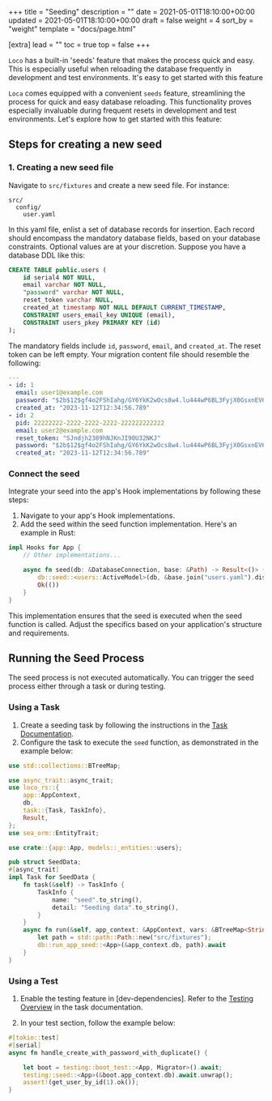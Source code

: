 +++
title = "Seeding"
description = ""
date = 2021-05-01T18:10:00+00:00
updated = 2021-05-01T18:10:00+00:00
draft = false
weight = 4
sort_by = "weight"
template = "docs/page.html"

[extra]
lead = ""
toc = true
top = false
+++

`Loco` has a built-in 'seeds' feature that makes the process quick and easy. This is especially useful when reloading the database frequently in development and test environments. It's easy to get started with this feature

`Loca` comes equipped with a convenient `seeds` feature, streamlining the process for quick and easy database reloading. This functionality proves especially invaluable during frequent resets in development and test environments. Let's explore how to get started with this feature:

## Steps for creating a new seed

### 1. Creating a new seed file

Navigate to `src/fixtures` and create a new seed file. For instance:

```
src/
  config/
    user.yaml
```

In this yaml file, enlist a set of database records for insertion. Each record should encompass the mandatory database fields, based on your database constraints. Optional values are at your discretion. Suppose you have a database DDL like this:

```sql
CREATE TABLE public.users (
	id serial4 NOT NULL,
	email varchar NOT NULL,
	"password" varchar NOT NULL,
	reset_token varchar NULL,
	created_at timestamp NOT NULL DEFAULT CURRENT_TIMESTAMP,
	CONSTRAINT users_email_key UNIQUE (email),
	CONSTRAINT users_pkey PRIMARY KEY (id)
);
```

The mandatory fields include `id`, `password`, `email`, and `created_at`. The reset token can be left empty. Your migration content file should resemble the following:

```yaml
---
- id: 1
  email: user1@example.com
  password: "$2b$12$gf4o2FShIahg/GY6YkK2wOcs8w4.lu444wP6BL3FyjX0GsxnEV6ZW"
  created_at: "2023-11-12T12:34:56.789"
- id: 2
  pid: 22222222-2222-2222-2222-222222222222
  email: user2@example.com
  reset_token: "SJndjh2389hNJKnJI90U32NKJ"
  password: "$2b$12$gf4o2FShIahg/GY6YkK2wOcs8w4.lu444wP6BL3FyjX0GsxnEV6ZW"
  created_at: "2023-11-12T12:34:56.789"
```

### Connect the seed

Integrate your seed into the app's Hook implementations by following these steps:

1. Navigate to your app's Hook implementations.
2. Add the seed within the seed function implementation. Here's an example in Rust:

```rs
impl Hooks for App {
    // Other implementations...

    async fn seed(db: &DatabaseConnection, base: &Path) -> Result<()> {
        db::seed::<users::ActiveModel>(db, &base.join("users.yaml").display().to_string()).await?;
        Ok(())
    }
}

```

This implementation ensures that the seed is executed when the seed function is called. Adjust the specifics based on your application's structure and requirements.

## Running the Seed Process

The seed process is not executed automatically. You can trigger the seed process either through a task or during testing.

### Using a Task

1. Create a seeding task by following the instructions in the [Task Documentation](@/docs/the-app/task.md).
2. Configure the task to execute the `seed` function, as demonstrated in the example below:

```rust
use std::collections::BTreeMap;

use async_trait::async_trait;
use loco_rs::{
    app::AppContext,
    db,
    task::{Task, TaskInfo},
    Result,
};
use sea_orm::EntityTrait;

use crate::{app::App, models::_entities::users};

pub struct SeedData;
#[async_trait]
impl Task for SeedData {
    fn task(&self) -> TaskInfo {
        TaskInfo {
            name: "seed".to_string(),
            detail: "Seeding data".to_string(),
        }
    }
    async fn run(&self, app_context: &AppContext, vars: &BTreeMap<String, String>) -> Result<()> {
        let path = std::path::Path::new("src/fixtures");
        db::run_app_seed::<App>(&app_context.db, path).await
    }
}
```

### Using a Test

1. Enable the testing feature in [dev-dependencies]. Refer to the [Testing Overview](@/docs/testing/overview.md) in the task documentation.

2. In your test section, follow the example below:

```rust
#[tokio::test]
#[serial]
async fn handle_create_with_password_with_duplicate() {

    let boot = testing::boot_test::<App, Migrator>().await;
    testing::seed::<App>(&boot.app_context.db).await.unwrap();
    assert!(get_user_by_id(1).ok());
}
```
